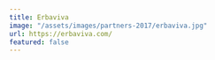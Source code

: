 ```yaml
---
title: Erbaviva
image: "/assets/images/partners-2017/erbaviva.jpg"
url: https://erbaviva.com/
featured: false
---
```


